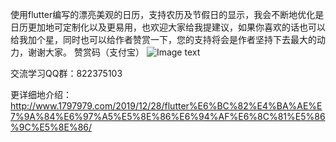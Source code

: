 使用flutter编写的漂亮美观的日历，支持农历及节假日的显示，我会不断地优化是日历更加地可定制化以及更易用，也欢迎大家给我提建议，如果你喜欢的话也可以给我加个星，同时也可以给作者赞赏一下，您的支持将会是作者坚持下去最大的动力，谢谢大家。
赞赏码（支付宝）
![Image text](https://github.com/lozone123/.net-UdpServer/raw/master/IMG_20200211_162936.jpg)

交流学习QQ群：822375103

更详细地介绍：http://www.1797979.com/2019/12/28/flutter%E6%BC%82%E4%BA%AE%E7%9A%84%E6%97%A5%E5%8E%86%E6%94%AF%E6%8C%81%E5%86%9C%E5%8E%86/
